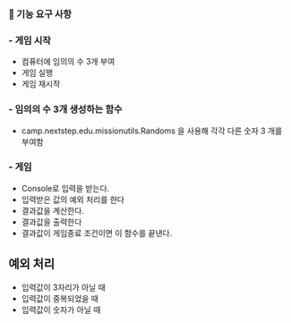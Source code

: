 ### 🚀 기능 요구 사항

### - 게임 시작
  - 컴퓨터에 임의의 수 3개 부여
  - 게임 실행
  - 게임 재시작

### - 임의의 수 3개 생성하는 함수
  - camp.nextstep.edu.missionutils.Randoms 을 사용해 각각 다른 숫자 3 개를 부여함

### - 게임
  - Console로 입력을 받는다.
  - 입력받은 값의 예외 처리를 한다
  - 결과값을 계산한다.
  - 결과값을 출력한다
  - 결과값이 게임종료 조건이면 이 함수를 끝낸다.

## 예외 처리
  - 입력값이 3자리가 아닐 때
  - 입력값이 중복되었을 때
  - 입력값이 숫자가 아닐 때
